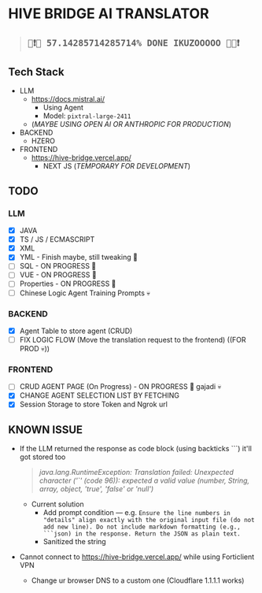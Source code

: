# HIVE BRIDGE AI TRANSLATOR

> ## **`📢❗🚨 57.14285714285714% DONE IKUZOOOOO 🚨📢❗`**

## Tech Stack

- LLM
  - https://docs.mistral.ai/
    - Using Agent
    - Model: `pixtral-large-2411`
  - (_MAYBE USING OPEN AI OR ANTHROPIC FOR PRODUCTION_)
- BACKEND
  - HZERO
- FRONTEND
  - https://hive-bridge.vercel.app/
    - NEXT JS (_TEMPORARY FOR DEVELOPMENT_)

## TODO

### LLM

- [x] JAVA
- [x] TS / JS / ECMASCRIPT
- [x] XML
- [x] YML - Finish maybe, still tweaking 🚨
- [ ] SQL - ON PROGRESS 🚨
- [ ] VUE - ON PROGRESS 🚨
- [ ] Properties - ON PROGRESS 🚨
- [ ] Chinese Logic Agent Training Prompts 💀

### BACKEND

- [x] Agent Table to store agent (CRUD)
- [ ] FIX LOGIC FLOW (Move the translation request to the frontend) ((FOR PROD 💀))

### FRONTEND

- [ ] CRUD AGENT PAGE (On Progress) - ON PROGRESS 🚨 gajadi 💀
- [x] CHANGE AGENT SELECTION LIST BY FETCHING
- [x] Session Storage to store Token and Ngrok url

## KNOWN ISSUE

- If the LLM returned the response as code block (using backticks ```) it'll got stored too

  > _java.lang.RuntimeException: Translation failed: Unexpected character ('`' (code 96)): expected a valid value (number, String, array, object, 'true', 'false' or 'null')_

  - Current solution
    - Add prompt condition — e.g. ` Ensure the line numbers in "details" align exactly with the original input file (do not add new line). Do not include markdown formatting (e.g., ```json) in the response. Return the JSON as plain text. `
    - Sanitized the string

- Cannot connect to https://hive-bridge.vercel.app/ while using Forticlient VPN
  - Change ur browser DNS to a custom one (Cloudflare 1.1.1.1 works)
